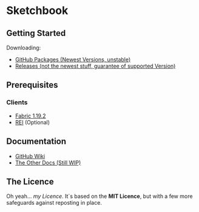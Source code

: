 # Sketchbook

## Getting Started

Downloading:
* [GitHub Packages  (Newest Versions, unstable)](https://github.com/schnow265/Sketchbook/packages/)
* [Releases  (not the newest stuff, guarantee of supported Version)](https://github.com/schnow265/Sketchbook/releases)


## Prerequisites
### Clients

* [Fabric 1.19.2](https://fabricmc.net/use/installer/)
* [REI](https://modrinth.com/mod/rei) (Optional)

## Documentation

* [GitHub Wiki](https://github.com/schnow265/sketchbook/wiki)
* [The Other Docs (Still WIP)](https://github.com/schnow265/Sketchbook/docs/readme.md)

## The Licence
Oh yeah... _my Licence_. It´s based on the __MIT Licence__, but with a few more safeguards against reposting in place.
